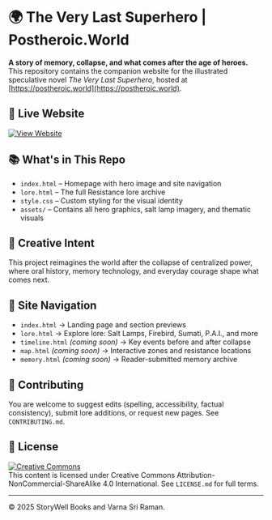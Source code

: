 # 🌍 The Very Last Superhero | Postheroic.World

**A story of memory, collapse, and what comes after the age of heroes.**  
This repository contains the companion website for the illustrated speculative novel *The Very Last Superhero*, hosted at [https://postheroic.world](https://postheroic.world).

## 🔗 Live Website
[![View Website](https://img.shields.io/badge/site-postheroic.world-blue)](https://postheroic.world)

## 📚 What's in This Repo
- `index.html` – Homepage with hero image and site navigation
- `lore.html` – The full Resistance lore archive
- `style.css` – Custom styling for the visual identity
- `assets/` – Contains all hero graphics, salt lamp imagery, and thematic visuals

## 🎨 Creative Intent
This project reimagines the world after the collapse of centralized power, where oral history, memory technology, and everyday courage shape what comes next.

## 🧭 Site Navigation
- `index.html` → Landing page and section previews
- `lore.html` → Explore lore: Salt Lamps, Firebird, Sumati, P.A.I., and more
- `timeline.html` *(coming soon)* → Key events before and after collapse
- `map.html` *(coming soon)* → Interactive zones and resistance locations
- `memory.html` *(coming soon)* → Reader-submitted memory archive

## 💬 Contributing
You are welcome to suggest edits (spelling, accessibility, factual consistency), submit lore additions, or request new pages. See `CONTRIBUTING.md`.

## 📜 License
[![Creative Commons](https://img.shields.io/badge/license-CC--BY--NC--SA-orange)](LICENSE.md)  
This content is licensed under Creative Commons Attribution-NonCommercial-ShareAlike 4.0 International. See `LICENSE.md` for full terms.

---
&copy; 2025 StoryWell Books and Varna Sri Raman.
